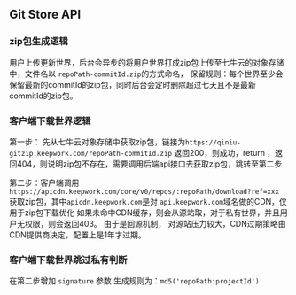 ## Git Store API

### zip包生成逻辑

用户上传更新世界，后台会异步的将用户世界打成zip包上传至七牛云的对象存储中，文件名以 `repoPath-commitId.zip`的方式命名，
保留规则：每个世界至少会保留最新的commitId的zip包，同时后台会定时删除超过七天且不是最新commitId的zip包。

### 客户端下载世界逻辑

第一步： 先从七牛云对象存储中获取zip包，链接为`https://qiniu-gitzip.keepwork.com/repoPath-commitId.zip`
返回200，则成功，return；
返回404，则说明zip包不存在，需要调用后端api接口去获取zip包，跳转至第二步

第二步：客户端调用 `https://apicdn.keepwork.com/core/v0/repos/:repoPath/download?ref=xxx`
获取zip包，其中`apicdn.keepwork.com`是对 `api.keepwork.com`域名做的CDN，仅用于zip包下载优化
如果未命中CDN缓存，则会从源站取，对于私有世界，并且用户无权限，则会返回403。
由于是回源机制， 对源站压力较大，CDN过期策略由CDN提供商决定，配置上是1年才过期。

### 客户端下载世界跳过私有判断

在第二步增加 `signature` 参数
生成规则为：`md5('repoPath:projectId')`